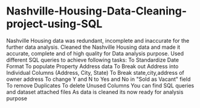 # Nashville-Housing-Data-Cleaning-project-using-SQL
Nashville Housing data was redundant, incomplete and inaccurate for the further data analysis. 
Cleaned the Nashville Housing data and made it accurate, complete and of high quality for Data analysis purpose.
Used different SQL queries to achieve following tasks:
To Standardize Date Format
To populate Property Address data
To Break out Address into Individual Columns (Address, City, State)
To Break state,city,address of owner address
To change Y and N to Yes and No in "Sold as Vacant" field
To remove Duplicates
To delete Unused Columns
You can find SQL queries and dataset attached files
As data is cleaned its now ready for analysis purpose
